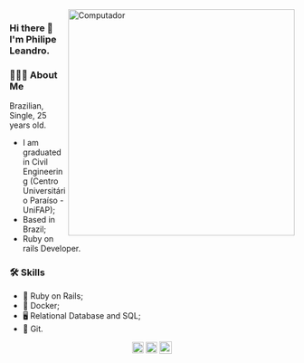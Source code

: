 <img src="https://raw.githubusercontent.com/MicaelliMedeiros/micaellimedeiros/master/image/computer-illustration.png" min-width="400px" max-width="400px" width="400px" align="right" alt="Computador">


### Hi there 👋 I'm Philipe Leandro.
### 👨🏻‍💻 About Me

Brazilian, Single, 25 years old.

- I am graduated in Civil Engineering (Centro Universitário Paraíso - UniFAP);
- Based in Brazil;
- Ruby on rails Developer.

### 🛠️ Skills
- 💎 Ruby on Rails;
- 🐳 Docker;
- 🖥️ Relational Database and SQL;
- 🔗 Git.


<p align="center">
<a href="https://linkedin.com/in/philipeleandro" target="blank"><img align="center" src="https://cdn.jsdelivr.net/npm/simple-icons@3.0.1/icons/linkedin.svg"  height="20" width="20" /></a>
<a href="https://www.codewars.com/users/philipeleandro" target="blank"><img align="center" src="https://cdn.jsdelivr.net/npm/simple-icons@3.0.1/icons/codewars.svg" height="20" width="20" /></a>
<a href="https://www.instagram.com/philipeleandro_/" target="blank"><img align="center" width="22px" src="https://cdn.jsdelivr.net/npm/simple-icons@3.0.1/icons/instagram.svg" /></a>
</a>
</p>
